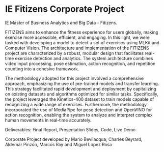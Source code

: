 # IE Fitizens Corporate Project

IE Master of Business Analytics and Big Data - Fitizens.  

FITIZENS aims to enhance the fitness experience for users globally, making exercise more accessible, efficient, and engaging. In this light, we were tasked with developing a model to detect a set of exercises using MLKit and Computer Vision. The architecture and implementation of the FITIZENS project are characterized by a robust, modular design that facilitates real-time exercise detection and analytics. The system architecture combines video input processing, pose estimation, action recognition, and repetition counting into a cohesive framework.

The methodology adopted for this project involved a comprehensive approach, emphasizing the use of pre-trained models and transfer learning. This strategy facilitated rapid development and deployment by capitalizing on existing datasets and algorithms optimized for similar tasks. Specifically, the project leveraged the Kinetics-400 dataset to train models capable of recognizing a wide range of exercises. Furthermore, the methodology incorporated the use of MediaPipe for pose detection and OpenVINO for action recognition, enabling the system to analyze and interpret complex human movements in real-time accurately.

Deliverables: Final Report, Presentation Slides, Code, Live Demo

Corporate Project developed by Mario Bevilacqua, Charles Beyrard, Aldemar Pinzón, Marcos Ray and Miguel Lopez Rosa
